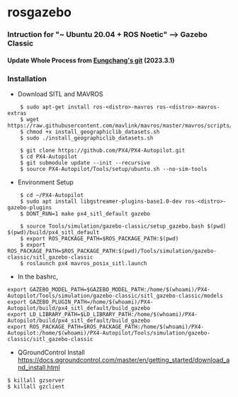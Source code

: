 # rosgazebo
### Intruction for "~ Ubuntu 20.04 + ROS Noetic" --> Gazebo Classic
#### Update Whole Process from [Eungchang's git](https://github.com/engcang/mavros-gazebo-application) (2023.3.1) 
### Installation 
+ Download SITL and MAVROS 
~~~shell
    $ sudo apt-get install ros-<distro>-mavros ros-<distro>-mavros-extras
    $ wget https://raw.githubusercontent.com/mavlink/mavros/master/mavros/scripts/install_geographiclib_datasets.sh
    $ chmod +x install_geographiclib_datasets.sh
    $ sudo ./install_geographiclib_datasets.sh
    
    $ git clone https://github.com/PX4/PX4-Autopilot.git
    $ cd PX4-Autopilot
    $ git submodule update --init --recursive
    $ source PX4-Autopilot/Tools/setup/ubuntu.sh --no-sim-tools
~~~
+ Environment Setup
~~~shell
    $ cd ~/PX4-Autopilot
    $ sudo apt install libgstreamer-plugins-base1.0-dev ros-<distro>-gazebo-plugins
    $ DONT_RUN=1 make px4_sitl_default gazebo
    
    $ source Tools/simulation/gazebo-classic/setup_gazebo.bash $(pwd) $(pwd)/build/px4_sitl_default
    $ export ROS_PACKAGE_PATH=$ROS_PACKAGE_PATH:$(pwd)
    $ export ROS_PACKAGE_PATH=$ROS_PACKAGE_PATH:$(pwd)/Tools/simulation/gazebo-classic/sitl_gazebo-classic
    $ roslaunch px4 mavros_posix_sitl.launch
~~~
+ In the bashrc,
~~~shell
export GAZEBO_MODEL_PATH=$GAZEBO_MODEL_PATH:/home/$(whoami)/PX4-Autopilot/Tools/simulation/gazebo-classic/sitl_gazebo-classic/models
export GAZEBO_PLUGIN_PATH=/home/$(whoami)/PX4-Autopilot/build/px4_sitl_default/build_gazebo
export LD_LIBRARY_PATH=$LD_LIBRARY_PATH:/home/$(whoami)/PX4-Autopilot/build/px4_sitl_default/build_gazebo
export ROS_PACKAGE_PATH=$ROS_PACKAGE_PATH:/home/$(whoami)/PX4-Autopilot:/home/$(whoami)/PX4-Autopilot/Tools/simulation/gazebo-classic/sitl_gazebo-classic
~~~

+ QGroundControl Install
https://docs.qgroundcontrol.com/master/en/getting_started/download_and_install.html

~~~shell
$ killall gzserver
$ killall gzclient
~~~
